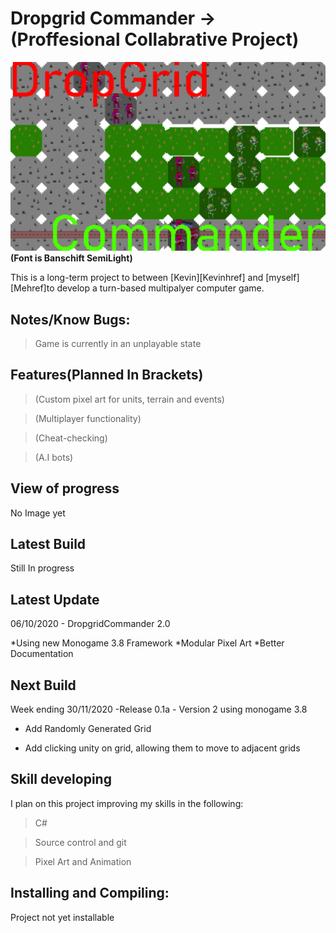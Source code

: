 # Dropgrid Commander -> (Proffesional Collabrative Project)

![Screenshot](READMEImage.png)
**(Font is Banschift SemiLight)**

This is a long-term project to between [Kevin][Kevinhref] and [myself][Mehref]to develop a turn-based multipalyer computer game.

## Notes/Know Bugs:

> Game is currently in an unplayable state

## Features(Planned In Brackets)

> (Custom pixel art for units, terrain and events)

> (Multiplayer functionality)

> (Cheat-checking)

> (A.I bots)


## View of progress

No Image yet

## Latest Build
Still In progress

## Latest Update

06/10/2020 - DropgridCommander 2.0 

*Using new Monogame 3.8 Framework
*Modular Pixel Art
*Better Documentation

## Next Build

Week ending 30/11/2020 -Release 0.1a - Version 2 using monogame 3.8

* Add Randomly Generated Grid

* Add clicking unity on grid, allowing them to move to adjacent grids


## Skill developing

I plan on this project improving my skills in the following:

> C#

> Source control and git

>Pixel Art and Animation

## Installing and Compiling:
Project not yet installable 
